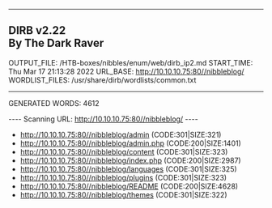 
-----------------
DIRB v2.22    
By The Dark Raver
-----------------

OUTPUT_FILE: /HTB-boxes/nibbles/enum/web/dirb_ip2.md
START_TIME: Thu Mar 17 21:13:28 2022
URL_BASE: http://10.10.10.75:80//nibbleblog/
WORDLIST_FILES: /usr/share/dirb/wordlists/common.txt

-----------------

GENERATED WORDS: 4612

---- Scanning URL: http://10.10.10.75:80//nibbleblog/ ----
+ http://10.10.10.75:80//nibbleblog/admin (CODE:301|SIZE:321)
+ http://10.10.10.75:80//nibbleblog/admin.php (CODE:200|SIZE:1401)
+ http://10.10.10.75:80//nibbleblog/content (CODE:301|SIZE:323)
+ http://10.10.10.75:80//nibbleblog/index.php (CODE:200|SIZE:2987)
+ http://10.10.10.75:80//nibbleblog/languages (CODE:301|SIZE:325)
+ http://10.10.10.75:80//nibbleblog/plugins (CODE:301|SIZE:323)
+ http://10.10.10.75:80//nibbleblog/README (CODE:200|SIZE:4628)
+ http://10.10.10.75:80//nibbleblog/themes (CODE:301|SIZE:322)

